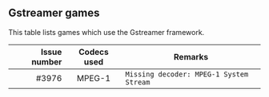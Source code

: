 ## Gstreamer games

This table lists games which use the Gstreamer framework.

| Issue number | Codecs used | Remarks                                 |
| -----------: | :---------: | --------------------------------------- |
|        #3976 |   MPEG-1    | `Missing decoder: MPEG-1 System Stream` |
